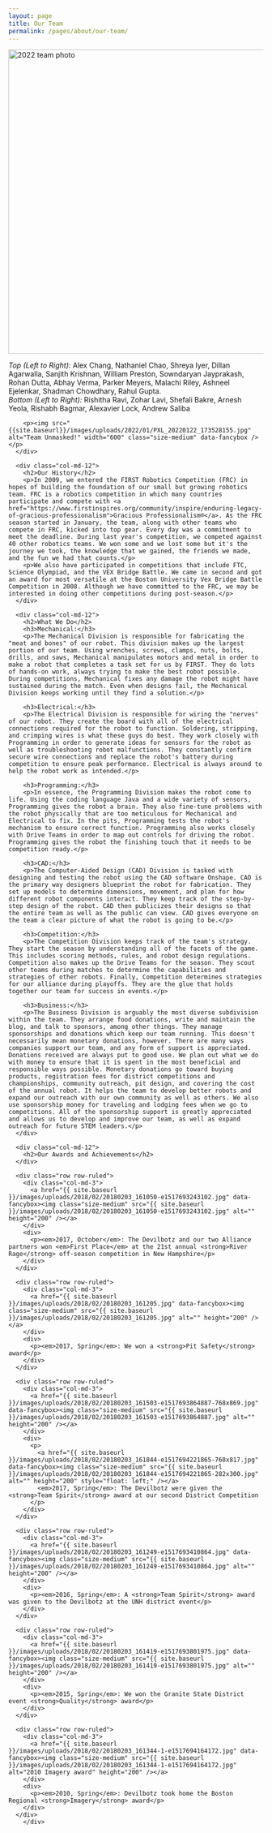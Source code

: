 ```yaml
---
layout: page
title: Our Team
permalink: /pages/about/our-team/
---
```

<article id="post-302" class="post-302 page type-page status-publish" itemtype="https://schema.org/CreativeWork" itemscope>
	<div class="inside-article">			
		<div class="entry-content" itemprop="text">
			<div class="row" style="flex-direction: column;">
        <p><a href="{{ site.baseurl }}/images/uploads/2022/01/PXL_20220108_165745611-2048x886.jpg" data-fancybox><img src="{{ site.baseurl }}/images/uploads/2022/01/PXL_20220108_165745611-600x259.jpg" alt="2022 team photo" width="600" class="img-responsive" /></a></p>
        <p><em>Top (Left to Right):</em> Alex Chang, Nathaniel Chao, Shreya Iyer, Dillan Agarwalla, Sanjith Krishnan, William Preston, Sowndaryan Jayprakash, Rohan Dutta, Abhay Verma, Parker Meyers, Malachi Riley, Ashneel Ejelenkar, Shadman Chowdhary, Rahul Gupta.<br /><em>Bottom (Left to Right):</em> Rishitha Ravi, Zohar Lavi, Shefali Bakre, Arnesh Yeola, Rishabh Bagmar, Alexavier Lock, Andrew Saliba</p>
       
        <p><img src="{{site.baseurl}}/images/uploads/2022/01/PXL_20220122_173528155.jpg" alt="Team Unmasked!" width="600" class="size-medium" data-fancybox /></p>
      </div>

      <div class="col-md-12">
        <h2>Our History</h2>
        <p>In 2009, we entered the FIRST Robotics Competition (FRC) in hopes of building the foundation of our small but growing robotics team. FRC is a robotics competition in which many countries participate and compete with <a href="https://www.firstinspires.org/community/inspire/enduring-legacy-of-gracious-professionalism">Gracious Professionalism®</a>. As the FRC season started in January, the team, along with other teams who compete in FRC, kicked into top gear. Every day was a commitment to meet the deadline. During last year's competition, we competed against 40 other robotics teams. We won some and we lost some but it's the journey we took, the knowledge that we gained, the friends we made, and the fun we had that counts.</p>
        <p>We also have participated in competitions that include FTC, Science Olympiad, and the VEX Bridge Battle. We came in second and got an award for most versatile at the Boston University Vex Bridge Battle Competition in 2008. Although we have committed to the FRC, we may be interested in doing other competitions during post-season.</p>
      </div>

      <div class="col-md-12">
        <h2>What We Do</h2>
        <h3>Mechanical:</h3>
        <p>The Mechanical Division is responsible for fabricating the "meat and bones" of our robot. This division makes up the largest portion of our team. Using wrenches, screws, clamps, nuts, bolts, drills, and saws, Mechanical manipulates motors and metal in order to make a robot that completes a task set for us by FIRST. They do lots of hands-on work, always trying to make the best robot possible. During competitions, Mechanical fixes any damage the robot might have sustained during the match. Even when designs fail, the Mechanical Division keeps working until they find a solution.</p>

        <h3>Electrical:</h3>
        <p>The Electrical Division is responsible for wiring the "nerves" of our robot. They create the board with all of the electrical connections required for the robot to function. Soldering, stripping, and crimping wires is what these guys do best. They work closely with Programming in order to generate ideas for sensors for the robot as well as troubleshooting robot malfunctions. They constantly confirm secure wire connections and replace the robot's battery during competition to ensure peak performance. Electrical is always around to help the robot work as intended.</p>

        <h3>Programming:</h3>
        <p>In essence, the Programming Division makes the robot come to life. Using the coding language Java and a wide variety of sensors, Programming gives the robot a brain. They also fine-tune problems with the robot physically that are too meticulous for Mechanical and Electrical to fix. In the pits, Programming tests the robot's mechanism to ensure correct function. Programming also works closely with Drive Teams in order to map out controls for driving the robot. Programming gives the robot the finishing touch that it needs to be competition ready.</p>

        <h3>CAD:</h3>
        <p>The Computer-Aided Design (CAD) Division is tasked with designing and testing the robot using the CAD software Onshape. CAD is the primary way designers blueprint the robot for fabrication. They set up models to determine dimensions, movement, and plan for how different robot components interact. They keep track of the step-by-step design of the robot. CAD then publicizes their designs so that the entire team as well as the public can view. CAD gives everyone on the team a clear picture of what the robot is going to be.</p>

        <h3>Competition:</h3>
        <p>The Competition Division keeps track of the team's strategy. They start the season by understanding all of the facets of the game. This includes scoring methods, rules, and robot design regulations. Competition also makes up the Drive Teams for the season. They scout other teams during matches to determine the capabilities and strategies of other robots. Finally, Competition determines strategies for our alliance during playoffs. They are the glue that holds together our team for success in events.</p>

        <h3>Business:</h3>
        <p>The Business Division is arguably the most diverse subdivision within the team. They arrange food donations, write and maintain the blog, and talk to sponsors, among other things. They manage sponsorships and donations which keep our team running. This doesn't necessarily mean monetary donations, however. There are many ways companies support our team, and any form of support is appreciated. Donations received are always put to good use. We plan out what we do with money to ensure that it is spent in the most beneficial and responsible ways possible. Monetary donations go toward buying products, registration fees for district competitions and championships, community outreach, pit design, and covering the cost of the annual robot. It helps the team to develop better robots and expand our outreach with our own community as well as others. We also use sponsorship money for traveling and lodging fees when we go to competitions. All of the sponsorship support is greatly appreciated and allows us to develop and improve our team, as well as expand outreach for future STEM leaders.</p>
      </div>

      <div class="col-md-12">
        <h2>Our Awards and Achievements</h2>
      </div>

      <div class="row row-ruled">
        <div class="col-md-3">
          <a href="{{ site.baseurl }}/images/uploads/2018/02/20180203_161050-e1517693243102.jpg" data-fancybox><img class="size-medium" src="{{ site.baseurl }}/images/uploads/2018/02/20180203_161050-e1517693243102.jpg" alt="" height="200" /></a>
        </div>
        <div>
          <p><em>2017, October</em>: The Devilbotz and our two Alliance partners won <em>First Place</em> at the 21st annual <strong>River Rage</strong> off-season competition in New Hampshire</p>
        </div>
      </div>

      <div class="row row-ruled">
        <div class="col-md-3">
          <a href="{{ site.baseurl }}/images/uploads/2018/02/20180203_161205.jpg" data-fancybox><img class="size-medium" src="{{ site.baseurl }}/images/uploads/2018/02/20180203_161205.jpg" alt="" height="200" /></a>
        </div>
        <div>
          <p><em>2017, Spring</em>: We won a <strong>Pit Safety</strong> award</p>
        </div>
      </div>

      <div class="row row-ruled">
        <div class="col-md-3">
          <a href="{{ site.baseurl }}/images/uploads/2018/02/20180203_161503-e1517693864887-768x869.jpg" data-fancybox><img class="size-medium" src="{{ site.baseurl }}/images/uploads/2018/02/20180203_161503-e1517693864887.jpg" alt="" height="200" /></a>
        </div>
        <div>
          <p>
            <a href="{{ site.baseurl }}/images/uploads/2018/02/20180203_161844-e1517694221865-768x817.jpg" data-fancybox><img class="size-medium" src="{{ site.baseurl }}/images/uploads/2018/02/20180203_161844-e1517694221865-282x300.jpg" alt="" height="200" style="float: left;" /></a>
            <em>2017, Spring</em>: The Devilbotz were given the <strong>Team Spirit</strong> award at our second District Competition
          </p>
        </div>
      </div>

      <div class="row row-ruled">
        <div class="col-md-3">
          <a href="{{ site.baseurl }}/images/uploads/2018/02/20180203_161249-e1517693410864.jpg" data-fancybox><img class="size-medium" src="{{ site.baseurl }}/images/uploads/2018/02/20180203_161249-e1517693410864.jpg" alt="" height="200" /></a>
        </div>
        <div>
          <p><em>2016, Spring</em>: A <strong>Team Spirit</strong> award was given to the Devilbotz at the UNH district event</p>
        </div>
      </div>

      <div class="row row-ruled">
        <div class="col-md-3">
          <a href="{{ site.baseurl }}/images/uploads/2018/02/20180203_161419-e1517693801975.jpg" data-fancybox><img class="size-medium" src="{{ site.baseurl }}/images/uploads/2018/02/20180203_161419-e1517693801975.jpg" alt="" height="200" /></a>
        </div>
        <div>
          <p><em>2015, Spring</em>: We won the Granite State District event <strong>Quality</strong> award</p>
        </div>
      </div>

      <div class="row row-ruled">
        <div class="col-md-3">
          <a href="{{ site.baseurl }}/images/uploads/2018/02/20180203_161344-1-e1517694164172.jpg" data-fancybox><img class="size-medium" src="{{ site.baseurl }}/images/uploads/2018/02/20180203_161344-1-e1517694164172.jpg" alt="2010 Imagery award" height="200" /></a>
        </div>
        <div>
          <p><em>2010, Spring</em>: Devilbotz took home the Boston Regional <strong>Imagery</strong> award</p>
        </div>
      </div>
		</div>

  </div>
</article>
